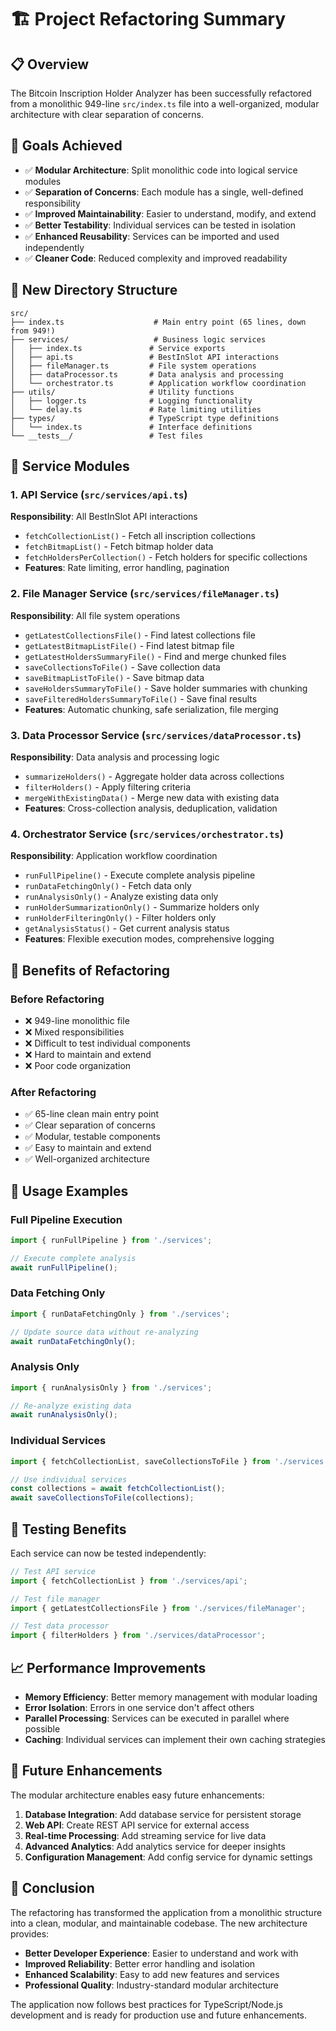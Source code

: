 # 🏗️ Project Refactoring Summary

## 📋 Overview

The Bitcoin Inscription Holder Analyzer has been successfully refactored from a monolithic 949-line `src/index.ts` file into a well-organized, modular architecture with clear separation of concerns.

## 🎯 Goals Achieved

- ✅ **Modular Architecture**: Split monolithic code into logical service modules
- ✅ **Separation of Concerns**: Each module has a single, well-defined responsibility
- ✅ **Improved Maintainability**: Easier to understand, modify, and extend
- ✅ **Better Testability**: Individual services can be tested in isolation
- ✅ **Enhanced Reusability**: Services can be imported and used independently
- ✅ **Cleaner Code**: Reduced complexity and improved readability

## 📁 New Directory Structure

```
src/
├── index.ts                    # Main entry point (65 lines, down from 949!)
├── services/                   # Business logic services
│   ├── index.ts               # Service exports
│   ├── api.ts                 # BestInSlot API interactions
│   ├── fileManager.ts         # File system operations
│   ├── dataProcessor.ts       # Data analysis and processing
│   └── orchestrator.ts        # Application workflow coordination
├── utils/                     # Utility functions
│   ├── logger.ts              # Logging functionality
│   └── delay.ts               # Rate limiting utilities
├── types/                     # TypeScript type definitions
│   └── index.ts               # Interface definitions
└── __tests__/                 # Test files
```

## 🔧 Service Modules

### 1. **API Service** (`src/services/api.ts`)
**Responsibility**: All BestInSlot API interactions
- `fetchCollectionList()` - Fetch all inscription collections
- `fetchBitmapList()` - Fetch bitmap holder data
- `fetchHoldersPerCollection()` - Fetch holders for specific collections
- **Features**: Rate limiting, error handling, pagination

### 2. **File Manager Service** (`src/services/fileManager.ts`)
**Responsibility**: All file system operations
- `getLatestCollectionsFile()` - Find latest collections file
- `getLatestBitmapListFile()` - Find latest bitmap file
- `getLatestHoldersSummaryFile()` - Find and merge chunked files
- `saveCollectionsToFile()` - Save collection data
- `saveBitmapListToFile()` - Save bitmap data
- `saveHoldersSummaryToFile()` - Save holder summaries with chunking
- `saveFilteredHoldersSummaryToFile()` - Save final results
- **Features**: Automatic chunking, safe serialization, file merging

### 3. **Data Processor Service** (`src/services/dataProcessor.ts`)
**Responsibility**: Data analysis and processing logic
- `summarizeHolders()` - Aggregate holder data across collections
- `filterHolders()` - Apply filtering criteria
- `mergeWithExistingData()` - Merge new data with existing data
- **Features**: Cross-collection analysis, deduplication, validation

### 4. **Orchestrator Service** (`src/services/orchestrator.ts`)
**Responsibility**: Application workflow coordination
- `runFullPipeline()` - Execute complete analysis pipeline
- `runDataFetchingOnly()` - Fetch data only
- `runAnalysisOnly()` - Analyze existing data only
- `runHolderSummarizationOnly()` - Summarize holders only
- `runHolderFilteringOnly()` - Filter holders only
- `getAnalysisStatus()` - Get current analysis status
- **Features**: Flexible execution modes, comprehensive logging

## 🚀 Benefits of Refactoring

### **Before Refactoring**
- ❌ 949-line monolithic file
- ❌ Mixed responsibilities
- ❌ Difficult to test individual components
- ❌ Hard to maintain and extend
- ❌ Poor code organization

### **After Refactoring**
- ✅ 65-line clean main entry point
- ✅ Clear separation of concerns
- ✅ Modular, testable components
- ✅ Easy to maintain and extend
- ✅ Well-organized architecture

## 🔄 Usage Examples

### **Full Pipeline Execution**
```typescript
import { runFullPipeline } from './services';

// Execute complete analysis
await runFullPipeline();
```

### **Data Fetching Only**
```typescript
import { runDataFetchingOnly } from './services';

// Update source data without re-analyzing
await runDataFetchingOnly();
```

### **Analysis Only**
```typescript
import { runAnalysisOnly } from './services';

// Re-analyze existing data
await runAnalysisOnly();
```

### **Individual Services**
```typescript
import { fetchCollectionList, saveCollectionsToFile } from './services';

// Use individual services
const collections = await fetchCollectionList();
await saveCollectionsToFile(collections);
```

## 🧪 Testing Benefits

Each service can now be tested independently:

```typescript
// Test API service
import { fetchCollectionList } from './services/api';

// Test file manager
import { getLatestCollectionsFile } from './services/fileManager';

// Test data processor
import { filterHolders } from './services/dataProcessor';
```

## 📈 Performance Improvements

- **Memory Efficiency**: Better memory management with modular loading
- **Error Isolation**: Errors in one service don't affect others
- **Parallel Processing**: Services can be executed in parallel where possible
- **Caching**: Individual services can implement their own caching strategies

## 🔮 Future Enhancements

The modular architecture enables easy future enhancements:

1. **Database Integration**: Add database service for persistent storage
2. **Web API**: Create REST API service for external access
3. **Real-time Processing**: Add streaming service for live data
4. **Advanced Analytics**: Add analytics service for deeper insights
5. **Configuration Management**: Add config service for dynamic settings

## 🎉 Conclusion

The refactoring has transformed the application from a monolithic structure into a clean, modular, and maintainable codebase. The new architecture provides:

- **Better Developer Experience**: Easier to understand and work with
- **Improved Reliability**: Better error handling and isolation
- **Enhanced Scalability**: Easy to add new features and services
- **Professional Quality**: Industry-standard modular architecture

The application now follows best practices for TypeScript/Node.js development and is ready for production use and future enhancements. 